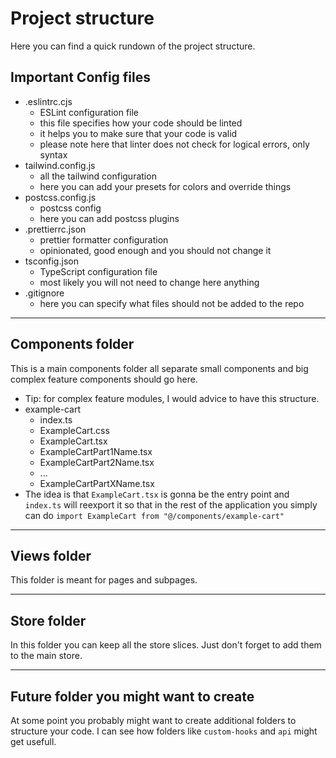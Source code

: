 # Project structure

Here you can find a quick rundown of the project structure.

## Important Config files

- .eslintrc.cjs
  - ESLint configuration file
  - this file specifies how your code should be linted
  - it helps you to make sure that your code is valid
  - please note here that linter does not check for logical errors, only syntax
- tailwind.config.js
  - all the tailwind configuration
  - here you can add your presets for colors and override things
- postcss.config.js
  - postcss config
  - here you can add postcss plugins
- .prettierrc.json
  - prettier formatter configuration
  - opinionated, good enough and you should not change it
- tsconfig.json
  - TypeScript configuration file
  - most likely you will not need to change here anything
- .gitignore
  - here you can specify what files should not be added to the repo

---

## Components folder

This is a main components folder all separate small components and big complex feature components should go here.

- Tip: for complex feature modules, I would advice to have this structure.
- example-cart
  - index.ts
  - ExampleCart.css
  - ExampleCart.tsx
  - ExampleCartPart1Name.tsx
  - ExampleCartPart2Name.tsx
  - ...
  - ExampleCartPartXName.tsx
- The idea is that `ExampleCart.tsx` is gonna be the entry point and `index.ts` will reexport it so that in the rest of the application you simply can do `import ExampleCart from "@/components/example-cart"`

---

## Views folder

This folder is meant for pages and subpages.

---

## Store folder

In this folder you can keep all the store slices. Just don't forget to add them to the main store.

---

## Future folder you might want to create

At some point you probably might want to create additional folders to structure your code. I can see how folders like `custom-hooks` and `api` might get usefull.
